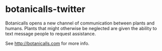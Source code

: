 # botanicalls-twitter
Botanicalls opens a new channel of communication between plants and humans. Plants that might otherwise be neglected are given the ability to text message people to request assistance.

See http://botanicalls.com for more info.
